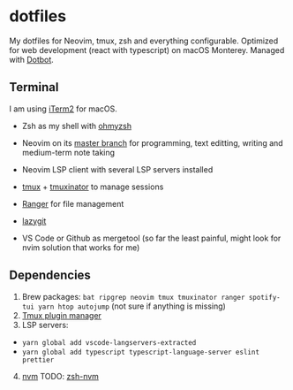 # dotfiles

My dotfiles for Neovim, tmux, zsh and everything configurable.
Optimized for web development (react with typescript) on macOS Monterey.
Managed with [Dotbot](https://github.com/anishathalye/dotbot).

## Terminal

I am using [iTerm2](https://github.com/gnachman/iTerm2) for macOS.

- Zsh as my shell with [ohmyzsh](https://github.com/ohmyzsh/ohmyzsh)

- Neovim on its [master branch](https://github.com/neovim/neovim/commits/master)
  for programming, text editting, writing and medium-term note taking
  
- Neovim LSP client with several LSP servers installed

- [tmux](https://github.com/tmux/tmux) +
  [tmuxinator](https://github.com/tmuxinator/tmuxinator) to manage sessions

- [Ranger](https://github.com/ranger/ranger) for file management

- [lazygit](https://github.com/jesseduffield/lazygit)

- VS Code or Github as mergetool (so far the least painful, might look for nvim solution that works for me)

## Dependencies

1. Brew packages: `bat ripgrep neovim tmux tmuxinator ranger spotify-tui yarn htop autojump` (not sure if anything is missing)
2. [Tmux plugin manager](https://github.com/tmux-plugins/tpm)
3. LSP servers: 
 - `yarn global add vscode-langservers-extracted`
 - `yarn global add typescript typescript-language-server eslint prettier`
4. [nvm](https://github.com/nvm-sh/nvm) TODO: [zsh-nvm](https://github.com/lukechilds/zsh-nvm)


